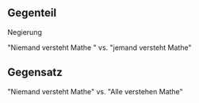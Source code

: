 ## Gegenteil
Negierung

"Niemand versteht Mathe " vs. "jemand versteht Mathe"

## Gegensatz
"Niemand versteht Mathe" vs. "Alle verstehen Mathe"
